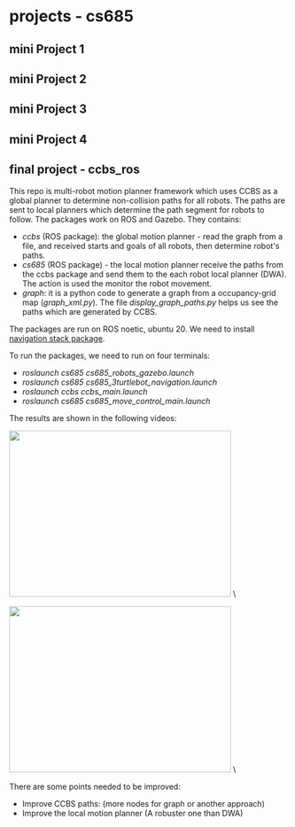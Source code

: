 # projects - cs685
## mini Project 1
## mini Project 2
## mini Project 3
## mini Project 4

## final project - ccbs_ros
This repo is multi-robot motion planner framework which uses CCBS as a global planner to determine non-collision paths for all robots. The paths are sent to local planners which determine the path segment for robots to follow. The packages work on ROS and Gazebo. They contains: 
- *ccbs* (ROS package): the global motion planner - read the graph from a file, and received starts and goals of all robots, then determine robot's paths. 
- *cs685* (ROS package) - the local motion planner receive the paths from the ccbs package and send them to the each robot local planner (DWA). The action is used the monitor the robot movement.  
- *graph*: it is a python code to generate a graph from a occupancy-grid map (*graph_xml.py*). The file *display_graph_paths.py* helps us see the paths which are generated by CCBS. 

The packages are run on ROS noetic, ubuntu 20. We need to install [navigation stack package](https://github.com/ros-planning/navigation).

To run the packages, we need to run on four terminals:
- *roslaunch cs685 cs685_robots_gazebo.launch*
- *roslaunch cs685 cs685_3turtlebot_navigation.launch*
- *roslaunch ccbs ccbs_main.launch*
- *roslaunch cs685 cs685_move_control_main.launch* 

The results are shown in the following videos: 

<!-- [![2 robots ](https://github.com/buivn/images/blob/master/2robots_ccbs_ros.png)](https://youtu.be/3cM25l3SEEg) \ -->
<a href="https://youtu.be/3cM25l3SEEg" title="2 robots"><img src="https://github.com/buivn/images/blob/master/2robots_ccbs_ros.png" width="400" height="300"></a> \

<a href="https://youtu.be/q7LwcfWmWbQ" title="3 robots"><img src="https://github.com/buivn/images/blob/master/3robots_ccbs_ros.png" width="400" height="300"></a> \
<!-- [![3 robots ](https://github.com/buivn/images/blob/master/3robots_ccbs_ros.png)](https://youtu.be/q7LwcfWmWbQ)\ -->

There are some points needed to be improved:
- Improve CCBS paths: (more nodes for graph or another approach) 
- Improve the local motion planner (A robuster one than DWA)
